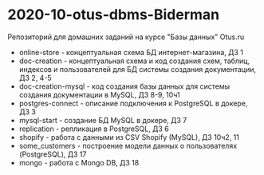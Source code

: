 # 2020-10-otus-dbms-Biderman
Репозиторий для домашних заданий на курсе "Базы данных" Otus.ru

* online-store - концептуальная схема БД интернет-магазина, ДЗ 1
* doc-creation - концептуальная схема и код создания схем, таблиц, индексов и пользователей для БД системы создания документации, ДЗ 2, 4-5
* doc-creation-mysql - код создания базы данных для системы создания документации в MySQL, ДЗ 8-9, 10ч1
* postgres-connect - описание подключения к PostgreSQL в докере, ДЗ 3
* mysql-start - создание БД MySQL в докере, ДЗ 7
* replication - репликация в PostgreSQL, ДЗ 6
* shopify - работа с данными из CSV Shopify (MySQL), ДЗ 10ч2, 11
* some_customers - построение модели данных о пользователях (PostgreSQL), ДЗ 17
* mongo - работа с Mongo DB, ДЗ 18